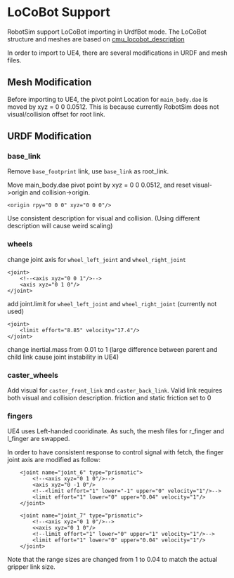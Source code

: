 # LoCoBot Support

RobotSim support LoCoBot importing in UrdfBot mode. The LoCoBot structure and meshes are based
on [cmu_locobot_description](https://github.com/facebookresearch/pyrobot/blob/main/robots/LoCoBot/locobot_description/urdf/cmu_locobot_description.urdf)

In order to import to UE4, there are several modifications in URDF and mesh files. 

## Mesh Modification
Before importing to UE4, the pivot point Location for `main_body.dae` is moved by xyz = 0 0 0.0512. This is because currently RobotSim does not visual/collision offset for root link. 

## URDF Modification
### base_link
Remove  `base_footprint` link, use `base_link` as root_link. 
   
Move main_body.dae pivot point by xyz = 0 0 0.0512, and reset visual->origin and collision->origin.
```
<origin rpy="0 0 0" xyz="0 0 0"/>
```            

Use consistent description for visual and collision. (Using different description will cause weird scaling)

### wheels
change joint axis for `wheel_left_joint` and `wheel_right_joint`
```commandline
<joint>
    <!--<axis xyz="0 0 1"/>-->
    <axis xyz="0 1 0"/>
</joint>
```
add joint.limit  for `wheel_left_joint` and `wheel_right_joint` (currently not used)
```
<joint>
    <limit effort="8.85" velocity="17.4"/>
</joint>
```
change inertial.mass from 0.01 to 1 (large difference between parent and child link cause joint instability in UE4)

### caster_wheels
Add visual for `caster_front_link` and `caster_back_link`. Valid link requires both visual and collision description. 
friction and static friction set to 0

### fingers
UE4 uses Left-handed cooridinate. As such, the mesh files for r_finger and l_finger are swapped.

In order to have consistent response to control signal with fetch, the finger joint axis are modified as follow:

```commandline
    <joint name="joint_6" type="prismatic">
        <!--<axis xyz="0 1 0"/>-->
        <axis xyz="0 -1 0"/>
        <!--<limit effort="1" lower="-1" upper="0" velocity="1"/>-->
        <limit effort="1" lower="0" upper="0.04" velocity="1"/>
    </joint>
    
    <joint name="joint_7" type="prismatic">
        <!--<axis xyz="0 1 0"/>-->
        <<axis xyz="0 1 0"/>
        <!--limit effort="1" lower="0" upper="1" velocity="1"/>-->
        <limit effort="1" lower="0" upper="0.04" velocity="1"/>
    </joint>
```

Note that the range sizes are changed from 1 to 0.04 to match the actual gripper link size. 